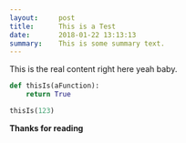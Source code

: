 ```yaml
---
layout:     post
title:      This is a Test
date:       2018-01-22 13:13:13
summary:    This is some summary text.
---
```


This is the real content right here yeah baby.

```Python
def thisIs(aFunction):
    return True

thisIs(123)
```

**Thanks for reading**
